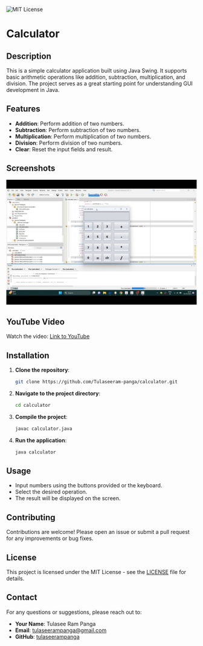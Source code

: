 ![MIT License](https://img.shields.io/badge/license-MIT-blue.svg)

# Calculator

## Description
This is a simple calculator application built using Java Swing. It supports basic arithmetic operations like addition, subtraction, multiplication, and division. The project serves as a great starting point for understanding GUI development in Java.

## Features
- **Addition**: Perform addition of two numbers.
- **Subtraction**: Perform subtraction of two numbers.
- **Multiplication**: Perform multiplication of two numbers.
- **Division**: Perform division of two numbers.
- **Clear**: Reset the input fields and result.

## Screenshots
![Calculator Screenshot](Screenshots/IMG_20240716_152127.jpg)
## YouTube Video
Watch the video: [Link to YouTube](https://youtu.be/xpCE7HVRXzM)

## Installation
1. **Clone the repository**:
   ```bash
   git clone https://github.com/Tulaseeram-panga/calculator.git
   ```
2. **Navigate to the project directory**:
   ```bash
   cd calculator
   ```
3. **Compile the project**:
   ```bash
   javac calculator.java
   ```
4. **Run the application**:
   ```bash
   java calculator
   ```

## Usage
- Input numbers using the buttons provided or the keyboard.
- Select the desired operation.
- The result will be displayed on the screen.

## Contributing
Contributions are welcome! Please open an issue or submit a pull request for any improvements or bug fixes.

## License
This project is licensed under the MIT License - see the [LICENSE](LICENSE) file for details.

## Contact
For any questions or suggestions, please reach out to:
- **Your Name**: Tulasee Ram Panga
- **Email**:
  tulaseerampanga@gmail.com
- **GitHub**: [tulaseerampanga](https://github.com/Tulaseeram-panga)
